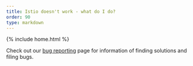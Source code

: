 ```yaml
---
title: Istio doesn't work - what do I do?
order: 90
type: markdown
---
```

{% include home.html %}

Check out our [bug reporting]({{home}}/bugs) page for information of finding solutions and filing bugs.
